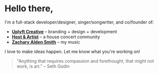 # Hello there,

I'm a full-stack developer/designer, singer/songwriter, and co/founder of:

- **[Uplyft Creative](http://uplyftcreative.com)** – branding + design + development
- **[Host & Artist](http://hostandartist.com)** – a house concert community
- **[Zachary Alden Smith](http://zacharyaldensmith.com)** – my music

I love to make ideas happen. Let me know what you're working on!

> "Anything that requires compassion and forethought, that might not work, is art." – Seth Godin
